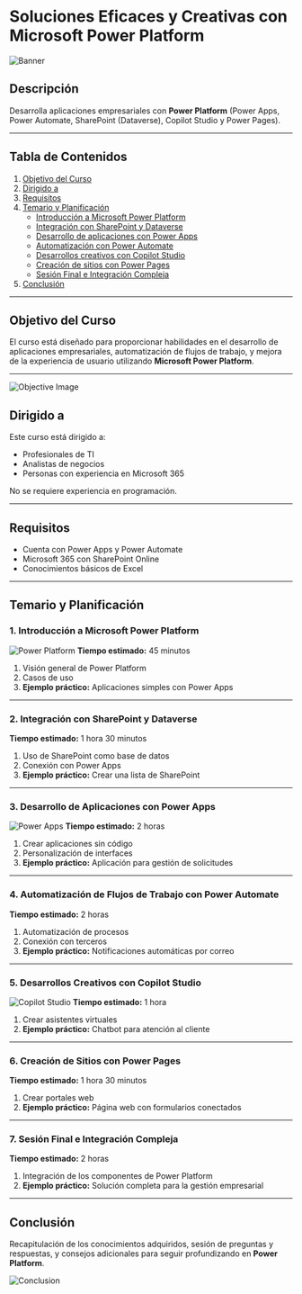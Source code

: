 # Soluciones Eficaces y Creativas con Microsoft Power Platform

![Banner](./images/banner.png)

## Descripción

Desarrolla aplicaciones empresariales con **Power Platform** (Power Apps, Power Automate, SharePoint (Dataverse), Copilot Studio y Power Pages).

---

## Tabla de Contenidos
1. [Objetivo del Curso](#objetivo-del-curso)
2. [Dirigido a](#dirigido-a)
3. [Requisitos](#requisitos)
4. [Temario y Planificación](#temario-y-planificación)
    - [Introducción a Microsoft Power Platform](#1-introducción-a-microsoft-power-platform)
    - [Integración con SharePoint y Dataverse](#2-integración-con-sharepoint-y-dataverse)
    - [Desarrollo de aplicaciones con Power Apps](#3-desarrollo-de-aplicaciones-con-power-apps)
    - [Automatización con Power Automate](#4-automatización-con-power-automate)
    - [Desarrollos creativos con Copilot Studio](#5-desarrollos-creativos-con-copilot-studio)
    - [Creación de sitios con Power Pages](#6-creación-de-sitios-con-power-pages)
    - [Sesión Final e Integración Compleja](#7-sesión-final-e-integración-compleja)
5. [Conclusión](#conclusión)

---

## Objetivo del Curso

El curso está diseñado para proporcionar habilidades en el desarrollo de aplicaciones empresariales, automatización de flujos de trabajo, y mejora de la experiencia de usuario utilizando **Microsoft Power Platform**.

---

![Objective Image](./images/objective.png)

## Dirigido a

Este curso está dirigido a:
- Profesionales de TI
- Analistas de negocios
- Personas con experiencia en Microsoft 365

No se requiere experiencia en programación.

---

## Requisitos

- Cuenta con Power Apps y Power Automate
- Microsoft 365 con SharePoint Online
- Conocimientos básicos de Excel

---

## Temario y Planificación

### 1. Introducción a Microsoft Power Platform
![Power Platform](./images/power-platform.png)
**Tiempo estimado:** 45 minutos

1. Visión general de Power Platform
2. Casos de uso
3. **Ejemplo práctico:** Aplicaciones simples con Power Apps

---

### 2. Integración con SharePoint y Dataverse
**Tiempo estimado:** 1 hora 30 minutos

1. Uso de SharePoint como base de datos
2. Conexión con Power Apps
3. **Ejemplo práctico:** Crear una lista de SharePoint

---

### 3. Desarrollo de Aplicaciones con Power Apps
![Power Apps](./images/power-apps.png)
**Tiempo estimado:** 2 horas

1. Crear aplicaciones sin código
2. Personalización de interfaces
3. **Ejemplo práctico:** Aplicación para gestión de solicitudes

---

### 4. Automatización de Flujos de Trabajo con Power Automate
**Tiempo estimado:** 2 horas

1. Automatización de procesos
2. Conexión con terceros
3. **Ejemplo práctico:** Notificaciones automáticas por correo

---

### 5. Desarrollos Creativos con Copilot Studio
![Copilot Studio](./images/copilot-studio.png)
**Tiempo estimado:** 1 hora

1. Crear asistentes virtuales
2. **Ejemplo práctico:** Chatbot para atención al cliente

---

### 6. Creación de Sitios con Power Pages
**Tiempo estimado:** 1 hora 30 minutos

1. Crear portales web
2. **Ejemplo práctico:** Página web con formularios conectados

---

### 7. Sesión Final e Integración Compleja
**Tiempo estimado:** 2 horas

1. Integración de los componentes de Power Platform
2. **Ejemplo práctico:** Solución completa para la gestión empresarial

---

## Conclusión

Recapitulación de los conocimientos adquiridos, sesión de preguntas y respuestas, y consejos adicionales para seguir profundizando en **Power Platform**.

![Conclusion](./images/conclusion.png)
